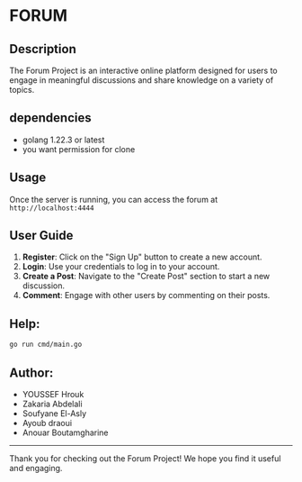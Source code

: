 # FORUM
## Description

 The Forum Project is an interactive online platform designed for users to engage in meaningful discussions and share knowledge on a variety of topics. 

## dependencies

- golang 1.22.3 or latest 
- you want permission for clone

## Usage

Once the server is running, you can access the forum at `http://localhost:4444` 

## User Guide

1. **Register**: Click on the "Sign Up" button to create a new account.
2. **Login**: Use your credentials to log in to your account.
3. **Create a Post**: Navigate to the "Create Post" section to start a new discussion.
4. **Comment**: Engage with other users by commenting on their posts.
 
## Help:
```bash
go run cmd/main.go

```


## Author:
- YOUSSEF Hrouk
- Zakaria Abdelali
- Soufyane El-Asly
- Ayoub draoui
- Anouar Boutamgharine
 
------------------------------------------

Thank you for checking out the Forum Project! We hope you find it useful and engaging.